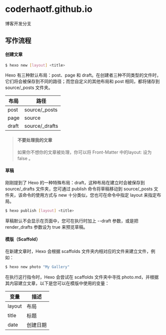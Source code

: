<!--
 * @Author: haotengfei
 * @Date: 2020-01-29 10:58:58
 * @LastEditors: haotengfei
 * @LastEditTime: 2020-02-23 21:28:39
 -->
# coderhaotf.github.io
博客开发分支

## 写作流程

#### 创建文章

```bash
$ hexo new [layout] <title>
```
Hexo 有三种默认布局：post、page 和 draft。在创建者三种不同类型的文件时，它们将会被保存到不同的路径；而您自定义的其他布局和 post 相同，都将储存到 source/_posts 文件夹。

|  布局   | 路径  |
|  ----  | ----  |
| post  | source/_posts |
| page  | source |
| draft  | source/_drafts |

> #### 不要处理我的文章
> 如果你不想你的文章被处理，你可以将 Front-Matter 中的layout: 设为 false 。

#### 草稿

刚刚提到了 Hexo 的一种特殊布局：draft，这种布局在建立时会被保存到 source/_drafts 文件夹，您可通过 publish 命令将草稿移动到 source/_posts 文件夹，该命令的使用方式与 new 十分类似，您也可在命令中指定 layout 来指定布局。

```bash
$ hexo publish [layout] <title>
```

草稿默认不会显示在页面中，您可在执行时加上 --draft 参数，或是把 render_drafts 参数设为 true 来预览草稿。

#### 模版（Scaffold）

在新建文章时，Hexo 会根据 scaffolds 文件夹内相对应的文件来建立文件，例如：

```bash
$ hexo new photo "My Gallery"
```

在执行这行指令时，Hexo 会尝试在 scaffolds 文件夹中寻找 photo.md，并根据其内容建立文章，以下是您可以在模版中使用的变量：

|  变量   | 描述  |
|  ----  | ----  |
| layout  | 布局 |
| title  | 标题 |
| date  | 创建日期 |

